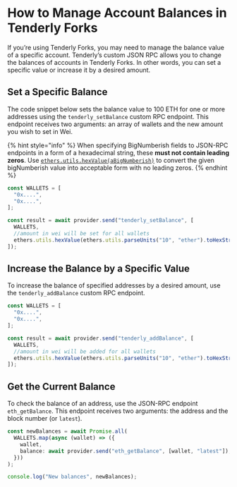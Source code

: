 # How to Manage Account Balances in Tenderly Forks

If you’re using Tenderly Forks, you may need to manage the balance value of a specific account. Tenderly’s custom JSON RPC allows you to change the balances of accounts in Tenderly Forks. In other words, you can set a specific value or increase it by a desired amount.

## Set a Specific Balance

The code snippet below sets the balance value to 100 ETH for one or more addresses using the `tenderly_setBalance` custom RPC endpoint. This endpoint receives two arguments: an array of wallets and the new amount you wish to set in Wei.

{% hint style="info" %}
When specifying BigNumberish fields to JSON-RPC endpoints in a form of a hexadecimal string, these **must not contain leading zeros**. Use [`ethers.utils.hexValue(aBigNumberish)`](https://docs.ethers.io/v5/api/utils/bytes/#utils-hexValue) to convert the given bigNumberish value into acceptable form with no leading zeros.
{% endhint %}

```jsx
const WALLETS = [
  "0x....",
  "0x....",
];

const result = await provider.send("tenderly_setBalance", [
  WALLETS,
  //amount in wei will be set for all wallets
  ethers.utils.hexValue(ethers.utils.parseUnits("10", "ether").toHexString()),
]);

```

## Increase the Balance by a Specific Value

To increase the balance of specified addresses by a desired amount, use the `tenderly_addBalance` custom RPC endpoint.&#x20;

```jsx
const WALLETS = [
  "0x....",
  "0x....",
];

const result = await provider.send("tenderly_addBalance", [
  WALLETS,
  //amount in wei will be added for all wallets
  ethers.utils.hexValue(ethers.utils.parseUnits("10", "ether").toHexString()),
]);

```

## Get the Current Balance

To check the balance of an address, use the JSON-RPC endpoint `eth_getBalance`. This endpoint receives two arguments: the address and the block number (or `latest`).

```typescript
const newBalances = await Promise.all(
  WALLETS.map(async (wallet) => ({
    wallet,
    balance: await provider.send("eth_getBalance", [wallet, "latest"]),
  }))
);

console.log("New balances", newBalances);
```
